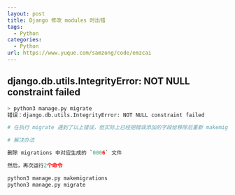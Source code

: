 ```yaml
---
layout: post
title: Django 修改 modules 时出错
tags:
  - Python
categories:
  - Python
url: https://www.yuque.com/samzong/code/emzcai
---
```



## django.db.utils.IntegrityError: NOT NULL constraint failed

```python
> python3 manage.py migrate 
错误：django.db.utils.IntegrityError: NOT NULL constraint failed

# 在执行 migrate 遇到了以上错误，但实际上已经把错误添加的字段给移除后重新 makemigrations

# 解决办法

删除 migrations 中对应生成的 `0006` 文件

然后，再次运行2个命令

python3 manage.py makemigrations
python3 manage.py migrate
```
